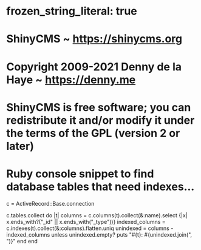 # frozen_string_literal: true

# ShinyCMS ~ https://shinycms.org
#
# Copyright 2009-2021 Denny de la Haye ~ https://denny.me
#
# ShinyCMS is free software; you can redistribute it and/or modify it under the terms of the GPL (version 2 or later)

# Ruby console snippet to find database tables that need indexes...

c = ActiveRecord::Base.connection

c.tables.collect do |t|
  columns = c.columns(t).collect(&:name).select {|x| x.ends_with?("_id" || x.ends_with("_type"))}
  indexed_columns = c.indexes(t).collect(&:columns).flatten.uniq
  unindexed = columns - indexed_columns
  unless unindexed.empty?
    puts "#{t}: #{unindexed.join(", ")}"
  end
end
